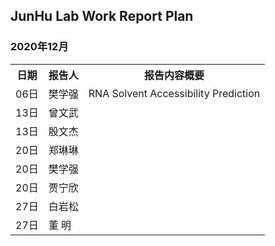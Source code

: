 
## JunHu Lab Work Report Plan

### 2020年12月




<html>
<body>

<table>
  <tr>
    <th>日期</th>
    <th>报告人</th>
    <th>报告内容概要</th>    
  </tr>
  <tr>
    <td>06日</td>
    <td>樊学强</td>
    <td>RNA Solvent Accessibility Prediction</td>
  </tr>
  <tr>
    <td>13日</td>
    <td>曾文武</td>
    <td></td>
  </tr>
  <tr>
    <td>13日</td>
    <td>殷文杰</td>
    <td></td>
  </tr>
  <tr>
    <td>20日</td>
    <td>郑琳琳</td>
    <td></td>
  </tr>
  <tr>
    <td>20日</td>
    <td>樊学强</td>
    <td></td>
  </tr>
  <tr>
    <td>20日</td>
    <td>贾宁欣</td>
    <td></td>
  </tr>
  <tr>
    <td>27日</td>
    <td>白岩松</td>
    <td></td>
  </tr>
  <tr>
    <td>27日</td>
    <td>董   明</td>
    <td></td>
  </tr>
</table>
</body>
</html>

